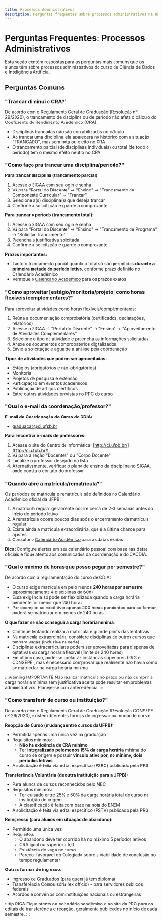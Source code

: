 ```yaml
---
title: Processos Administrativos
description: Perguntas frequentes sobre processos administrativos na UFPB
---
```


# Perguntas Frequentes: Processos Administrativos

Esta seção contém respostas para as perguntas mais comuns que os alunos têm sobre processos administrativos do curso de Ciência de Dados e Inteligência Artificial.

## Perguntas Comuns

### "Trancar diminui o CRA?"

De acordo com o Regulamento Geral de Graduação (Resolução nº 29/2020), o trancamento de disciplina ou de período não afeta o cálculo do Coeficiente de Rendimento Acadêmico (CRA).
- Disciplinas trancadas não são contabilizadas no cálculo
- Ao trancar uma disciplina, ela aparecerá no histórico com a situação "TRANCADO", mas sem nota ou efeito no CRA
- O trancamento parcial (de disciplinas individuais) ou total (de todo o período) tem o mesmo efeito neutro no CRA

### "Como faço pra trancar uma disciplina/período?"

**Para trancar disciplina (trancamento parcial):**
1. Acesse o SIGAA com seu login e senha
2. Vá para "Portal do Discente" → "Ensino" → "Trancamento de Componente Curricular" → "Trancar"
3. Selecione a(s) disciplina(s) que deseja trancar
4. Confirme a solicitação e guarde o comprovante

**Para trancar o período (trancamento total):**
1. Acesse o SIGAA com seu login e senha
2. Vá para "Portal do Discente" → "Ensino" → "Trancamento de Programa" → "Solicitar Trancamento"
3. Preencha a justificativa solicitada
4. Confirme a solicitação e guarde o comprovante

**Prazos importantes:**
- Tanto o trancamento parcial quanto o total só são permitidos **durante a primeira metade do período letivo**, conforme prazo definido no Calendário Acadêmico
- Verifique o [Calendário Acadêmico](/manual-do-aluno/calendario) para os prazos exatos

### "Como aproveitar [estágio/monitoria/projeto] como horas flexíveis/complementares?"

Para aproveitar atividades como horas flexíveis/complementares:

1. Reúna a documentação comprobatória (certificados, declarações, relatórios)
2. Acesse o SIGAA → "Portal do Discente" → "Ensino" → "Aproveitamento de Atividades Complementares"
3. Selecione o tipo de atividade e preencha as informações solicitadas
4. Anexe os documentos comprobatórios digitalizados
5. Envie a solicitação e aguarde a análise pela coordenação

**Tipos de atividades que podem ser aproveitadas:**
- Estágios (obrigatórios e não-obrigatórios)
- Monitoria
- Projetos de pesquisa e extensão
- Participação em eventos acadêmicos
- Publicação de artigos científicos
- Entre outras atividades previstas no PPC do curso

### "Qual o e-mail da coordenação/professor?"

**E-mail da Coordenação do Curso de CDIA:**
- [graduacao@ci.ufpb.br](mailto:graduacao@ci.ufpb.br)

**Para encontrar e-mails de professores:**
1. Acesse o site do Centro de Informática: [http://ci.ufpb.br/](http://ci.ufpb.br/)
2. Vá para a seção "Docentes" ou "Corpo Docente"
3. Localize o professor desejado na lista
4. Alternativamente, verifique o plano de ensino da disciplina no SIGAA, onde consta o contato do professor

### "Quando abre a matrícula/rematrícula?"

Os períodos de matrícula e rematrícula são definidos no Calendário Acadêmico oficial da UFPB:

1. A matrícula regular geralmente ocorre cerca de 2-3 semanas antes do início do período letivo
2. A rematrícula ocorre poucos dias após o encerramento da matrícula regular
3. Existe ainda a matrícula extraordinária, que é a última chance para ajustes
4. Consulte o [Calendário Acadêmico](/manual-do-aluno/calendario) para as datas exatas

**Dica:** Configure alertas em seu calendário pessoal com base nas datas oficiais e fique atento aos comunicados da coordenação e do CACDIA.

### "Qual o mínimo de horas que posso pegar por semestre?"

De acordo com a regulamentação do curso de CDIA:

- O curso exige matrícula em pelo menos **240 horas por semestre** (aproximadamente 4 disciplinas de 60h)
- Essa exigência só pode ser flexibilizada quando a carga horária pendente for menor que 240 horas
- Por exemplo: se você tiver apenas 200 horas pendentes para se formar, poderá se matricular em menos de 240 horas

**O que fazer se não conseguir a carga horária mínima:**
- Continue tentando realizar a matrícula e guarde prints das tentativas
- Na matrícula extraordinária, considere disciplinas de outros cursos que tenham vagas (inclusive na sede)
- Disciplinas extracurriculares podem ser aproveitadas para dispensa de optativas ou carga horária flexível (limite de 240 horas)
- Em último caso, pode-se apelar às instâncias superiores (PRG e CONSEPE), mas é necessário comprovar que realmente não havia como se matricular na carga horária mínima

:::warning IMPORTANTE
Não realizar matrícula no prazo ou não cumprir a carga horária mínima sem justificativa aceita pode resultar em problemas administrativos. Planeje-se com antecedência!
:::

### "Como transferir de curso ou instituição?"

De acordo com o Regulamento Geral de Graduação (Resolução CONSEPE nº 29/2020), existem diferentes formas de ingressar ou mudar de curso:

**Reopção de Curso (mudança entre cursos da UFPB):**
- Permitida apenas uma única vez na graduação
- Requisitos mínimos:
  - **Não há exigência de CRA mínimo**
  - Ter **integralizado pelo menos 15% da carga horária** mínima do curso de origem e possuir **vínculo ativo por, no mínimo, dois períodos letivos**
- A solicitação é feita via edital específico (PSRC) publicado pela PRG

**Transferência Voluntária (de outra instituição para a UFPB):**
- Para alunos de cursos reconhecidos pelo MEC
- Requisitos mínimos:
  - Ter cursado entre 25% e 50% da carga horária total do curso na instituição de origem
  - A classificação é feita com base na nota do ENEM
- A solicitação é feita via edital específico (PSTV) publicado pela PRG

**Reingresso (para alunos em situação de abandono):**
- Permitido uma única vez
- Requisitos:
  - O abandono deve ter ocorrido há no máximo 5 períodos letivos
  - CRA igual ou superior a 5,0
  - Existência de vaga no curso
  - Parecer favorável do Colegiado sobre a viabilidade de conclusão no tempo regulamentar

**Outras formas de ingresso:**
- Ingresso de Graduados (para quem já tem diploma)
- Transferência Compulsória (ex officio) - para servidores públicos federais
- Acordos e convênios com instituições nacionais ou estrangeiras

:::tip DICA
Fique atento ao calendário acadêmico e ao site da PRG para os editais de transferência e reopção, geralmente publicados no início de cada semestre.
:::
